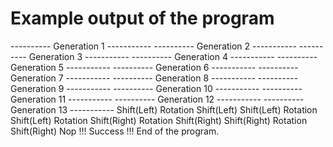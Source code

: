# Example output of the program
---------- Generation 1 -----------
---------- Generation 2 -----------
---------- Generation 3 -----------
---------- Generation 4 -----------
---------- Generation 5 -----------
---------- Generation 6 -----------
---------- Generation 7 -----------
---------- Generation 8 -----------
---------- Generation 9 -----------
---------- Generation 10 -----------
---------- Generation 11 -----------
---------- Generation 12 -----------
---------- Generation 13 -----------
Shift(Left)
Rotation
Shift(Left)
Shift(Left)
Rotation
Shift(Left)
Rotation
Shift(Right)
Rotation
Shift(Right)
Shift(Right)
Rotation
Shift(Right)
Nop
!!! Success !!!
End of the program.
